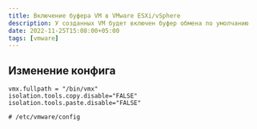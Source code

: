 ```yaml
---
title: Включение буфера VM в VMware ESXi/vSphere
description: У созданных VM будет включен буфер обмена по умолчанию
date: 2022-11-25T15:08:00+05:00
tags: [vmware]
---
```

## Изменение конфига
```config
vmx.fullpath = "/bin/vmx"
isolation.tools.copy.disable="FALSE"
isolation.tools.paste.disable="FALSE"

# /etc/vmware/config
```
